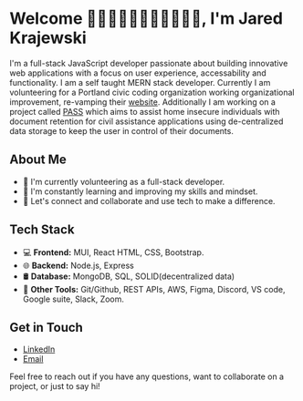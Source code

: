 # Welcome 👋👋🏿👋🏽👋🏻👋🏾👋🏼, I'm Jared Krajewski

I'm a  full-stack JavaScript developer passionate about building innovative web applications with a focus on user experience, accessability and functionality. I am a self taught MERN stack developer. Currently I am volunteering for a Portland civic coding organization working organizational improvement, re-vamping their [website](https://github.com/codeforpdx/codepdx_website). Additionally I am working on a project called [PASS](https://github.com/codeforpdx/PASS) which aims to assist home insecure individuals with document retention for civil assistance applications using de-centralized data storage to keep the user in control of their documents.

## About Me

- 💼 I'm currently volunteering as a full-stack developer.
- 🌱 I'm constantly learning and improving my skills and mindset.
- 💬 Let's connect and collaborate and use tech to make a difference.

## Tech Stack

- 💻 **Frontend:** MUI, React HTML, CSS, Bootstrap.
- 🌐 **Backend:** Node.js, Express
- 🛢️ **Database:** MongoDB, SQL, SOLID(decentralized data)
- 🚀 **Other Tools:** Git/Github, REST APIs, AWS, Figma, Discord, VS code, Google suite, Slack, Zoom.

## Get in Touch

- [LinkedIn](https://www.linkedin.com/in/jared-krajewski-13805a256/)
- [Email](krajewski.jared@gmail.com)

Feel free to reach out if you have any questions, want to collaborate on a project, or just to say hi!
